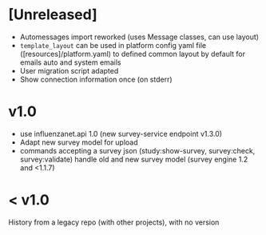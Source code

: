 


# [Unreleased]

- Automessages import reworked (uses Message classes, can use layout)
- `template_layout` can be used in platform config yaml file  ([resources]/platform.yaml) to defined common layout by default for emails auto and system emails
- User migration script adapted
- Show connection information once (on stderr)

# v1.0

- use influenzanet.api 1.0 (new survey-service endpoint v1.3.0)
- Adapt new survey model for upload
- commands accepting a survey json (study:show-survey, survey:check, survey:validate) handle old and new survey model (survey engine 1.2 and <1.1.7)

# < v1.0

History from a legacy repo (with other projects), with no version